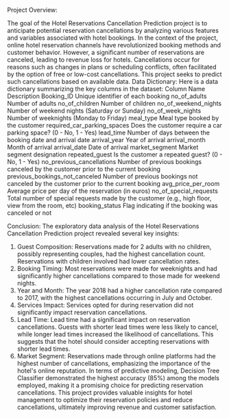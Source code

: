 Project Overview:

The goal of the Hotel Reservations Cancellation Prediction project is to anticipate potential reservation cancellations by analyzing various features and variables associated with hotel bookings. In the context of the project, online hotel reservation channels have revolutionized booking methods and customer behavior. However, a significant number of reservations are canceled, leading to revenue loss for hotels. Cancellations occur for reasons such as changes in plans or scheduling conflicts, often facilitated by the option of free or low-cost cancellations. This project seeks to predict such cancellations based on available data.
Data Dictionary:
Here is a data dictionary summarizing the key columns in the dataset:
Column Name	Description
Booking_ID	Unique identifier of each booking
no_of_adults	Number of adults
no_of_children	Number of children
no_of_weekend_nights	Number of weekend nights (Saturday or Sunday)
no_of_week_nights	Number of weeknights (Monday to Friday)
meal_type	Meal type booked by the customer
required_car_parking_spaces	Does the customer require a car parking space? (0 - No, 1 - Yes)
lead_time	Number of days between the booking date and arrival date
arrival_year	Year of arrival
arrival_month	Month of arrival
arrival_date	Date of arrival
market_segment	Market segment designation
repeated_guest	Is the customer a repeated guest? (0 - No, 1 - Yes)
no_previous_cancellations	Number of previous bookings canceled by the customer prior to the current booking
previous_bookings_not_canceled	Number of previous bookings not canceled by the customer prior to the current booking
avg_price_per_room	Average price per day of the reservation (in euros)
no_of_special_requests	Total number of special requests made by the customer (e.g., high floor, view from the room, etc)
booking_status	Flag indicating if the booking was canceled or not

Conclusion:
The exploratory data analysis of the Hotel Reservations Cancellation Prediction project revealed several key insights:
1.	Guest Composition: Reservations made for 2 adults with no children, possibly representing couples, had the highest cancellation count. Reservations with children involved had lower cancellation rates.
2.	Booking Timing: Most reservations were made for weeknights and had significantly higher cancellations compared to those made for weekend nights.
3.	Year and Month: The year 2018 had a higher cancellation rate compared to 2017, with the highest cancellations occurring in July and October.
4.	Services Impact: Services opted for during reservation did not significantly impact reservation cancellations.
5.	Lead Time: Lead time had a significant impact on reservation cancellations. Guests with shorter lead times were less likely to cancel, while longer lead times increased the likelihood of cancellations. This suggests that the hotel should consider accepting reservations with shorter lead times.
6.	Market Segment: Reservations made through online platforms had the highest number of cancellations, emphasizing the importance of the hotel's online reputation.
In terms of predictive modeling, Decision Tree Classifier demonstrated the highest accuracy (85%) among the models employed, making it a promising choice for predicting reservation cancellations.
This project provides valuable insights for hotel management to optimize their reservation policies and reduce cancellations, ultimately improving revenue and customer satisfaction.

